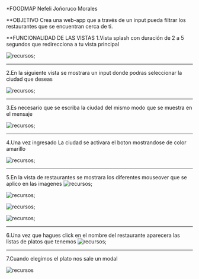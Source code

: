 *FOODMAP
Nefeli Joñoruco Morales

**OBJETIVO
Crea una web-app que a través de un input pueda filtrar los restaurantes que se encuentran cerca de ti.

**FUNCIONALIDAD DE LAS VISTAS
1.Vista splash con duración de 2 a 5 segundos que redirecciona a tu vista principal

![recursos](assets/img/img1.png);
_____________________________________________________________________________________________________________________

2.En la siguiente vista se mostrara un input donde podras seleccionar la ciudad que deseas

![recursos](assets/img/img2.png);
_____________________________________________________________________________________________________________________

3.Es necesario que se escriba la ciudad del mismo modo que se muestra en el mensaje

![recursos](assets/img/img3.png);
_____________________________________________________________________________________________________________________

4.Una vez ingresado La ciudad se activara el boton mostrandose de color amarillo

![recursos](assets/img/img4.png);
_____________________________________________________________________________________________________________________

5.En la vista de restaurantes se mostrara los  diferentes mouseover que se aplico en las imagenes
![recursos](assets/img/img5.png);

![recursos](assets/img/img6.png);

![recursos](assets/img/img7.png);

![recursos](assets/img/img8.png);
_____________________________________________________________________________________________________________________
6.Una vez que hagues click en el nombre del restaurante aparecera las listas de platos que tenemos
![recursos](assets/img/img9.png);
_____________________________________________________________________________________________________________________
7.Cuando elegimos el plato nos sale un modal

![recursos](assets/img/img10.png)